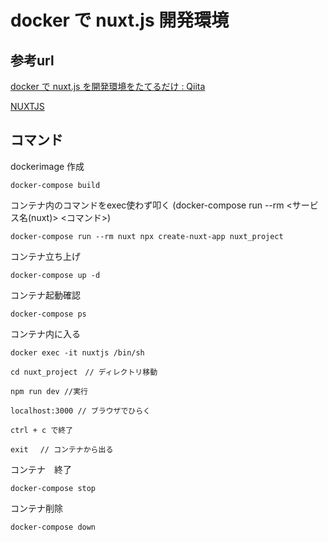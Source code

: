# docker で nuxt.js 開発環境

## 参考url

[docker で nuxt.js を開発環境をたてるだけ : Qiita](https://qiita.com/kitsuki00/items/ed51dbb254bcc6c94fbd)

[NUXTJS](https://ja.nuxtjs.org/)

## コマンド

 dockerimage 作成 

```shell
docker-compose build 
```

コンテナ内のコマンドをexec使わず叩く
(docker-compose run --rm <サービス名(nuxt)> <コマンド>)
```shell
docker-compose run --rm nuxt npx create-nuxt-app nuxt_project
```
コンテナ立ち上げ
```shell
docker-compose up -d
```
コンテナ起動確認
```shell
docker-compose ps
```
コンテナ内に入る

```
docker exec -it nuxtjs /bin/sh

cd nuxt_project　// ディレクトリ移動

npm run dev //実行

localhost:3000 // ブラウザでひらく

ctrl + c で終了

exit 　// コンテナから出る
```

コンテナ　終了
```shell
docker-compose stop
```

コンテナ削除
```shell
docker-compose down
```

